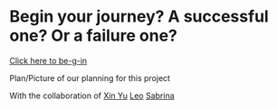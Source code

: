 # Begin your journey? A successful one? Or a failure one?

[Click here to be-g-in](https://xinyuc8645.github.io/sep10-isekai-d-into-fantasy-world/start.html)

Plan/Picture of our planning for this project


With the collaboration of [Xin Yu](https://github.com/xinyuc8645) [Leo](https://github.com/leol2351) [Sabrina](https://github.com/sabrinar8811)

